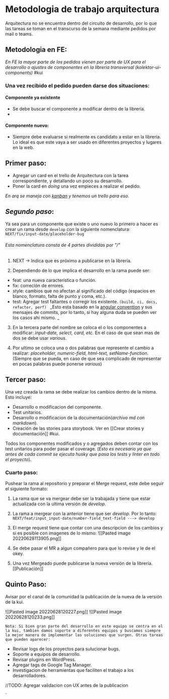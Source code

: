 # Metodologia de trabajo arquitectura

Arquitectura no se encuentra dentro del circuito de desarrollo, por lo que las tareas se toman en el transcurso de la semana mediante pedidos por mail o teams.

## Metodologia en FE:
_En FE la mayor parte de los pedidos vienen por parte de UX para el desarrollo o ajustes de componentes en la libreria transversal (kolektor-ui-components)_ #kui 

### Una vez recibido el pedido pueden darse dos situaciones: 

 #### Componente ya existente
 - Se debe buscar el componente a modificar dentro de la librería.
 - 
 
 #### Componente nuevo:
 -  Siempre debe evaluarse si realmente es candidato a estar en la librería. Lo ideal es que este vaya a ser usado en diferentes proyectos y lugares en la web.

## Primer paso:

- Agregar un card en el trello de Arquitectura con la tarea correspondiente, y detallando un poco su desarrollo. 
- Poner la card en _doing_ una vez empieces a realizar el pedido.

_En arq se maneja con [kanban](https://treze.es/agile/metodologia-kanban-con-trello-organizate-con-eficacia/#:~:text=Metodolog%C3%ADa%20Kanban%20en%20Trello&text=El%20objetivo%20principal%20de%20representar,distribuci%C3%B3n%20y%20seguimiento%20del%20trabajo.) y tenemos un trello para eso._



## _Segundo paso_:

Ya sea para un componente que existe o uno nuevo lo primero a hacer es crear un rama desde `develop` con la siguiente nomenclatura: `NEXT/fix/input-date/placeholder-bug`
###### Esta nomenclatura consta de 4 partes divididas por "/"
1. NEXT -> Indica que es próximo a publicarse en la librería.
   
2. Dependiendo de lo que implica el desarrollo en la rama puede ser:
  - feat: una nueva característica o función.
  - fix: correción de errores.
  - style: cambios que no afectan al significado del código (espacios en blanco, formato, falta de punto y coma, etc.).
  - test: Agregar test faltantes o corregir los existente.
`(build, ci, docs, refactor, perf) `
  _Esto esta basado en la [angular convention](https://github.com/angular/angular/blob/22b96b9/CONTRIBUTING.md#-commit-message-guidelines) y sus mensajes de commits, por lo tanto, si hay alguna duda se pueden ver los casos ahi mismo. _
  
  3. En la tercera parte del nombre se coloca el o los componentes a modificar:  _input-date, select, card, etc._ En el caso de que sean mas de dos se debe usar _various_.

  4. Por ultimo se coloca una o dos palabras que represente el cambio a realizar: _placeholder, numeric-field, html-text, setName-function_. (Siempre que se pueda, en caso de que sea complicado de representar en pocas palabras puede ponerse _various_)

## Tercer paso:

Una vez creada la rama se debe realizar los cambios dentro de la misma. Esto incluye:
- Desarrollo o modificacion del componente.
- Test unitarios.
- Desarrollo o modificacion de la documentación(_archivo md con markdown_).
- Creación de las stories para storybook. Ver en [[Crear stories y documentación]] #kui.

Todos los componentes modificados y o agregados deben contar con los test unitarios para poder pasar el coverage. (_Esto es necesario ya que antes de cada commit se ejecuta husky que pasa los tests y linter en todo el proyecto_).

### Cuarto paso:

Pushear la rama al repositorio y preparar el Merge request, este debe seguir el siguiente formato: 
1. La rama que se va mergear debe ser la trabajada y tiene que estar actualizada con la ultima versión de _develop_.
2. La rama a mergear con la anterior tiene que ser _develop_. Por lo tanto:
   `NEXT/feat/input_input-date/number-field_text-field ---> develop`
3. El merge request tiene que contar con una descripcion de los cambios y si es posible con imagenes de lo mismo: ![[Pasted image 20220628113905.png]]
 
4. Se debe pasar el MR a algun compañero para que lo revise y le de el okey. 
5. Una vez Mergeado puede publicarse la nueva versión de la librería. [[Publicación]]

## Quinto Paso:

Avisar por el canal de la comunidad la publicación de la nueva de la versión de la kui.

![[Pasted image 20220628120227.png]]
![[Pasted image 20220628120233.png]]


`Nota: Si bien gran parte del desarrollo en este equipo se centra en el la kui, tambien damos soporte a diferentes equipos y buscamos siempre la mejor manera de implementar las soluciones que surgen. Otras tareas que pueden aparecer:`

- Revisar logs de los proyectos para sulucionar bugs.
- Soporte a equipos de desarrollo.
- Revisar plugins en WordPress.
- Agregar tags de Google Tag Manager.
- Investigacion de herramientas que faciliten el trabajo a los desarrolladores.


//TODO: Agregar validacion con UX antes de la publicacion

`

